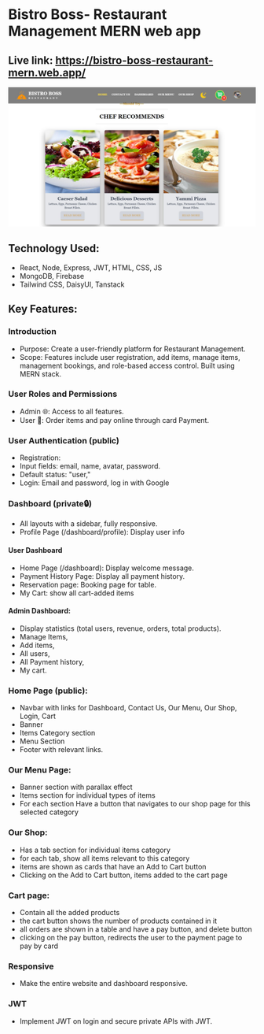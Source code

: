 # Bistro Boss- Restaurant Management MERN web app
## Live link: https://bistro-boss-restaurant-mern.web.app/

<a href="https://bistro-boss-restaurant-mern.web.app/">
  <img src="https://github.com/TrishonBaidaya7399/Bistro-Boss-Restaurant-client/blob/main/Screenshot%202023-12-08%20203513.jpg?raw=true" />
</a>

## Technology Used: 
- React, Node, Express, JWT, HTML, CSS, JS
- MongoDB, Firebase
- Tailwind CSS, DaisyUI, Tanstack


## Key Features: 
### Introduction
- Purpose: Create a user-friendly platform for Restaurant Management.
- Scope: Features include user registration, add items, manage items, management bookings, and role-based access control. Built using MERN stack.

### User Roles and Permissions
- Admin 🌐: Access to all features.
- User 🤝: Order items and pay online through card Payment.

### User Authentication (public)
- Registration:
- Input fields: email, name, avatar, password.
- Default status: "user,"
- Login: Email and password, log in with Google
### Dashboard (private🔒)
- All layouts with a sidebar, fully responsive.
- Profile Page (/dashboard/profile): Display user info
#### User Dashboard 
- Home Page (/dashboard): Display welcome message.
- Payment History Page: Display all payment history.
- Reservation page: Booking page for table.
- My Cart: show all cart-added items

#### Admin Dashboard: 
- Display statistics (total users, revenue, orders, total products).
- Manage Items,
- Add items,
- All users,
- All Payment history,
- My cart.

### Home Page (public): 
- Navbar with links for Dashboard, Contact Us, Our Menu, Our Shop, Login, Cart
- Banner
- Items Category section
- Menu Section
- Footer with relevant links.

### Our Menu Page:
- Banner section with parallax effect
- Items section for individual types of items
- For each section Have a button that navigates to our shop page for this selected category

### Our Shop:
- Has a tab section for individual items category
- for each tab, show all items relevant to this category
- items are shown as cards that have an Add to Cart button
- Clicking on the Add to Cart button, items added to the cart page
 
### Cart page:
- Contain all the added products
- the cart button shows the number of products contained in it
- all orders are shown in a table and have a pay button, and delete button
- clicking on the pay button, redirects the user to the payment page to pay by card

### Responsive
- Make the entire website and dashboard responsive.

### JWT
- Implement JWT on login and secure private APIs with JWT.



